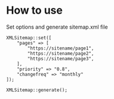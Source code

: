 # How to use
Set options and generate sitemap.xml file

```
XMLSitemap::set([
    "pages" => [
        "https://sitename/page1",
        "https://sitename/page2",
        "https://sitename/page3",
    ],
    "priority" => "0.8",
    "changefreq" => "monthly"
]);

XMLSitemap::generate();
```
